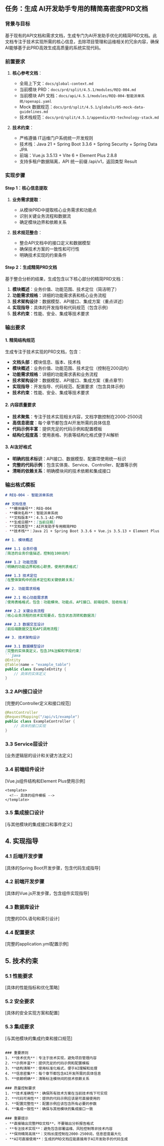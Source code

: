 ## 任务：生成 AI开发助手专用的精简高密度PRD文档

### 背景与目标
基于现有的API文档和需求文档，生成专门为AI开发助手优化的精简PRD文档。此文档专注于技术实现所需的核心信息，去除项目管理和运维相关的冗余内容，确保AI能够基于此PRD高效生成高质量的系统实现代码。

### 前置要求
1. **核心参考文档**：
   - 全局上下文：`docs/global-context.md`
   - 当前模块 PRD：`docs/prd/split/4.5.1/modules/REQ-004.md`
   - 当前模块 API 文档：`docs/api/4.5.1/modules/REQ-004-智能派单系统/openapi.yaml`
   - Mock 数据规范：`docs/prd/split/4.5.1/globals/05-mock-data-guidelines.md`
   - 技术栈规范：`docs/prd/split/4.5.1/appendix/03-technology-stack.md`

2. **技术约束**：
   - 严格遵循 IT运维门户系统统一开发规则
   - 技术栈：Java 21 + Spring Boot 3.3.6 + Spring Security + Spring Data JPA
   - 前端：Vue.js 3.5.13 + Vite 6 + Element Plus 2.8.8
   - 支持多租户数据隔离，API 统一前缀 /api/v1，返回类型 Result<T>

### 实现步骤

#### Step 1：核心信息提取
1. **业务需求提取**：
   - 从模块PRD中提取核心业务需求和功能点
   - 识别关键业务流程和数据流
   - 确定模块边界和依赖关系

2. **技术规范整合**：
   - 整合API文档中的接口定义和数据模型
   - 确保技术方案的一致性和可行性
   - 明确技术实现的约束条件

#### Step 2：生成精简PRD文档
基于整合分析的结果，生成包含以下核心部分的精简PRD文档：

1. **模块概述**：业务价值、功能范围、技术定位（简洁明了）
2. **功能需求规格**：详细的功能需求表和核心业务流程
3. **技术架构设计**：数据模型、API接口、集成方案（重点详述）
4. **实现指导**：具体的开发指导和代码规范（包含示例）
5. **技术约束**：性能、安全、集成等技术要求

### 输出要求

#### 1. 精简结构规范
生成专注于技术实现的PRD文档，包含：
- **文档头部**：模块信息、版本、技术栈
- **模块概述**：业务价值、功能范围、技术定位（控制在200词内）
- **功能需求规格**：详细的功能需求表和业务流程
- **技术架构设计**：数据模型、API接口、集成方案（重点章节）
- **实现指导**：开发指导、代码规范、配置要求（包含具体示例）
- **技术约束**：性能、安全、集成等技术要求

#### 2. 内容质量要求
- **技术聚焦**：专注于技术实现相关内容，文档字数控制在2000-2500词
- **高信息密度**：每个章节都包含AI开发所需的具体信息
- **代码示例丰富**：提供充足的代码示例和配置模板
- **结构化程度高**：使用表格、列表等结构化格式便于AI解析

#### 3. AI友好格式
- **明确的技术标识**：API接口、数据模型、配置项使用统一标识
- **完整的代码示例**：包含实体类、Service、Controller、配置等示例
- **清晰的依赖关系**：明确模块间的技术依赖和集成接口

### 输出格式模板

```markdown
# REQ-004 - 智能派单系统

## 文档信息
- **模块编号**：REQ-004
- **模块名称**：智能派单系统
- **文档版本**：4.5.1-AI-PRD
- **生成日期**：[当前日期]
- **文档类型**：AI开发助手专用精简PRD
- **技术栈**：Java 21 + Spring Boot 3.3.6 + Vue.js 3.5.13 + Element Plus 2.8.8

## 1. 模块概述

### 1.1 业务价值
[简洁的业务价值描述，控制在100词内]

### 1.2 功能范围
[明确的功能边界和核心职责，使用列表格式]

### 1.3 技术定位
[在整体架构中的技术定位和关键依赖关系]

## 2. 功能需求规格

### 2.1 核心功能需求表
[使用表格格式，包含：功能模块、功能点、API接口、前端组件、验收标准]

### 2.2 关键业务流程
[核心业务流程的技术实现要点，包含状态流转和数据流]

### 2.3 数据交互设计
[前后端数据交互和API调用流程]

## 3. 技术架构设计

### 3.1 数据模型设计
[完整的实体类定义，包含JPA注解和字段约束]
```java
@Entity
@Table(name = "example_table")
public class ExampleEntity {
    // 具体的实体定义
}
```

### 3.2 API接口设计
[完整的Controller定义和接口规范]
```java
@RestController
@RequestMapping("/api/v1/example")
public class ExampleController {
    // 具体的接口实现
}
```

### 3.3 Service层设计
[业务逻辑层的设计和关键方法定义]

### 3.4 前端组件设计
[Vue.js组件结构和Element Plus使用示例]
```vue
<template>
  <!-- 具体的组件模板 -->
</template>
```

### 3.5 集成接口设计
[与其他模块的集成接口和事件定义]

## 4. 实现指导

### 4.1 后端开发步骤
[具体的Spring Boot开发步骤，包含代码生成指导]

### 4.2 前端开发步骤
[具体的Vue.js开发步骤，包含组件实现指导]

### 4.3 数据库设计
[完整的DDL语句和索引设计]

### 4.4 配置要求
[完整的application.yml配置示例]

## 5. 技术约束

### 5.1 性能要求
[具体的性能指标和优化策略]

### 5.2 安全要求
[具体的安全实现方案和配置]

### 5.3 集成要求
[与其他模块的集成约束和接口规范]
```

### 重要原则
1. **技术优先**：专注于技术实现，避免项目管理内容
2. **示例丰富**：提供充足的代码示例和配置模板
3. **结构清晰**：使用标准化格式，便于AI理解和处理
4. **信息密集**：每个章节都包含AI开发所需的具体信息
5. **依赖明确**：清晰标注模块间的技术依赖关系

### 质量控制要求
1. **技术准确性**：确保所有技术方案在当前技术栈下可实现
2. **代码可用性**：提供的代码示例应该是可直接使用的
3. **配置完整性**：配置示例应该包含所有必要的参数
4. **集成一致性**：确保与其他模块的集成接口一致

### 重要提示
- **直接输出完整PRD文档**，不要输出分析报告格式
- **专注技术实现**：避免包含部署运维、风险控制等非技术内容
- **保持精简高效**：文档长度控制在2000-2500词，信息密度最大化
- **AI可直接使用**：生成的PRD文档应能直接用于AI开发助手的代码生成
